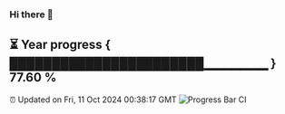 ### Hi there 👋
⏳ Year progress { ███████████████████████▁▁▁▁▁▁▁ } 77.60 %
---
⏰ Updated on Fri, 11 Oct 2024 00:38:17 GMT
![Progress Bar CI](https://github.com/Moyi321/Moyi321/workflows/Progress%20Bar%20CI/badge.svg)
